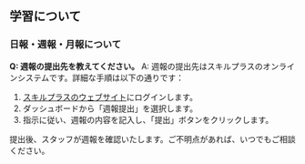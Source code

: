 ## 学習について
### 日報・週報・月報について

**Q: 週報の提出先を教えてください。**
A: 週報の提出先はスキルプラスのオンラインシステムです。詳細な手順は以下の通りです：
1. [スキルプラスのウェブサイト](https://www.skillplus.online/)にログインします。
2. ダッシュボードから「週報提出」を選択します。
3. 指示に従い、週報の内容を記入し、「提出」ボタンをクリックします。

提出後、スタッフが週報を確認いたします。ご不明点があれば、いつでもご相談ください。

